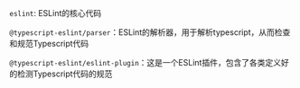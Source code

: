 `eslint`: ESLint的核心代码

`@typescript-eslint/parser`：ESLint的解析器，用于解析typescript，从而检查和规范Typescript代码

`@typescript-eslint/eslint-plugin`：这是一个ESLint插件，包含了各类定义好的检测Typescript代码的规范
